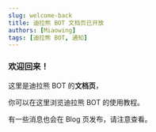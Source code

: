 ```yaml
---
slug: welcome-back
title: 迪拉熊 BOT 文档页已开放
authors: [Miaowing]
tags: [迪拉熊 BOT, 通知]
---
```


### 欢迎回来！

这里是迪拉熊 BOT 的**文档页**，

你可以在这里浏览迪拉熊 BOT 的使用教程。

有一些消息也会在 Blog 页发布，请注意查看。

